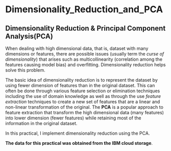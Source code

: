 # Dimensionality_Reduction_and_PCA
## Dimensionality Reduction & Principal Component Analysis(PCA)

When dealing with high dimensional data, that is, dataset with many dimensions or features, there are possible issues (usually term the *curse of dimensionality*) that arises such as multicollinearity (correlation among the features causing model bias) and overfitting. Dimensionality reduction helps solve this problem. 

The basic idea of dimensionality reduction is to represent the dataset by using fewer dimension of features than in the original dataset. This can often be done through various feature selection or elimination techniques including the use of domain knowledge as well as through the use *feature extraction* techniques to create a new set of features that are a linear and non-linear transformation of the original. The **PCA** is a popular approach to feature extraction that transform the high dimensional data (many features) into lower dimension (fewer features) while retaining most of the information in the original dataset.

In this practical, I implement dimensionality reduction using the PCA.

**The data for this practical was obtained from the IBM cloud storage**.
